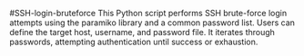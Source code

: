 #SSH-login-bruteforce
This Python script performs SSH brute-force login attempts using the paramiko library and a common password list. Users can define the target host, username, and password file. It iterates through passwords, attempting authentication until success or exhaustion. 

